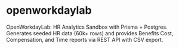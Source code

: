 # openworkdaylab
OpenWorkdayLab: HR Analytics Sandbox with Prisma + Postgres. Generates seeded HR data (60k+ rows) and provides Benefits Cost, Compensation, and Time reports via REST API with CSV export.
